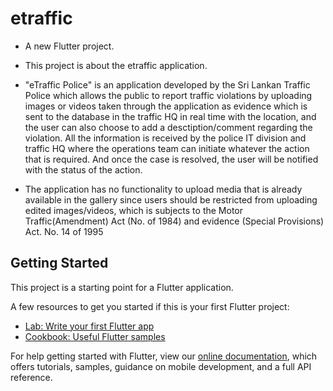 # etraffic

* A new Flutter project.

* This project is about the etraffic application.

* "eTraffic Police" is an application developed by the Sri Lankan Traffic Police which allows the public to report traffic violations by uploading images or videos taken through the application as evidence which is sent to the database in the traffic HQ in real time with the location, and the user can also choose to add a desctiption/comment regarding the violation. All the information is received by the police IT division and traffic HQ where the operations team can initiate whatever the action that is required. And once the case is resolved, the user will be notified with the status of the action.

* The application has no functionality to upload media that is already available in the gallery since users should be restricted from uploading edited images/videos, which is subjects to the Motor Traffic(Amendment) Act (No. of 1984) and evidence (Special Provisions) Act. No. 14 of 1995

## Getting Started

This project is a starting point for a Flutter application.

A few resources to get you started if this is your first Flutter project:

- [Lab: Write your first Flutter app](https://flutter.dev/docs/get-started/codelab)
- [Cookbook: Useful Flutter samples](https://flutter.dev/docs/cookbook)

For help getting started with Flutter, view our
[online documentation](https://flutter.dev/docs), which offers tutorials,
samples, guidance on mobile development, and a full API reference.
